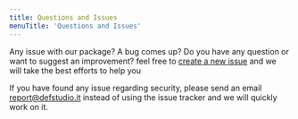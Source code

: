 ```yaml
---
title: Questions and Issues
menuTitle: 'Questions and Issues'
---
```


Any issue with our package? A bug comes up? Do you have any question or want to suggest an improvement? feel free to [create a new issue](https://github.com/defstudio/telegraph/issues) and we will take the best efforts to help you


If you have found any issue regarding security, please send an email [report@defstudio.it](mailto:report@defstudio.it) instead of using the issue tracker and we will quickly work on it.
